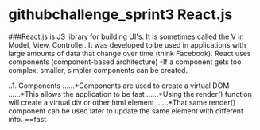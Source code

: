 # githubchallenge_sprint3 React.js

###React.js is JS library for building UI's. It is sometimes called the V in Model, View, Controller. 
It was developed to be used in applications with large amounts of data that change over time (think Facebook). 
React uses components (component-based architecture)
-If a component gets too complex, smaller, simpler components can be created. 

..1. Components
......*Components are used to create a virtual DOM
......*This allows the application to be fast
......*Using the render() function will create a virtual div or other html element
......*That same render() component can be used later to update the same element with different info. ==fast
